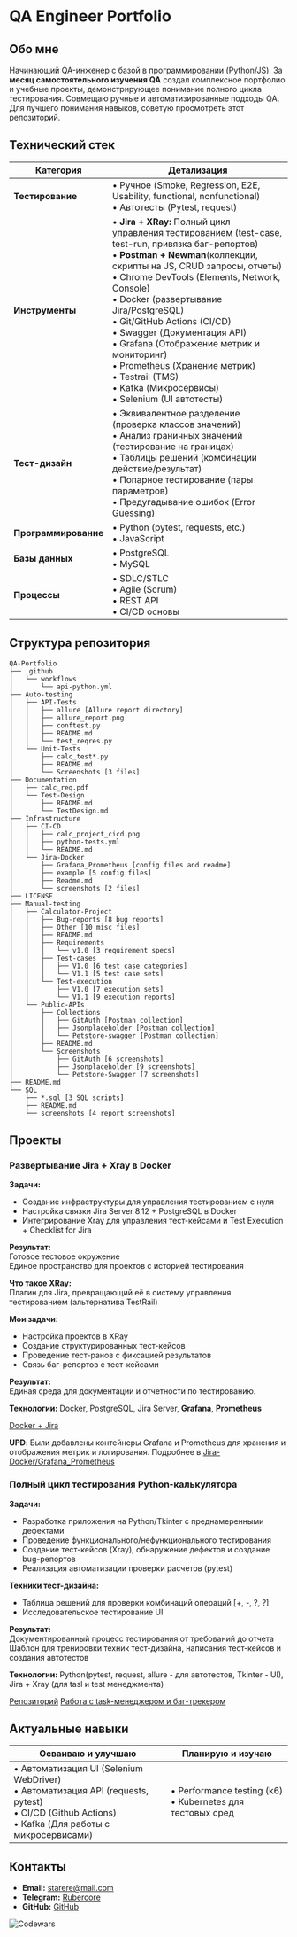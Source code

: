 # QA Engineer Portfolio

## Обо мне  
Начинающий QA-инженер с базой в программировании (Python/JS).  За **месяц самостоятельного изучения QA** создал комплексное портфолио и учебные проекты, демонстрирующее понимание полного цикла тестирования. Совмещаю ручные и автоматизированные подходы QA. Для лучшего понимания навыков, советую просмотреть этот репозиторий.

## Технический стек  
| **Категория**       | **Детализация**                                                                 |
|----------------------|---------------------------------------------------------------------------------|
| **Тестирование**     | • Ручное (Smoke, Regression, E2E, Usability, functional, nonfunctional) <br>• Автотесты (Pytest, request) |
| **Инструменты**      | • **Jira + XRay:** Полный цикл управления тестированием (test-case, test-run, привязка баг-репортов) <br>• **Postman + Newman**(коллекции, скрипты на JS, CRUD запросы, отчеты) <br>• Chrome DevTools (Elements, Network, Console) <br>• Docker (развертывание Jira/PostgreSQL) <br>• Git/GitHub Actions (CI/CD) <br>• Swagger (Документация API) <br>• Grafana (Отображение метрик и мониторинг) <br>• Prometheus (Хранение метрик) <br>• Testrail (TMS) <br>• Kafka (Микросервисы) <br>• Selenium (UI автотесты)
| **Тест-дизайн**      | • Эквивалентное разделение (проверка классов значений) <br>• Анализ граничных значений (тестирование на границах) <br>• Таблицы решений (комбинации действие/результат) <br>• Попарное тестирование (пары параметров) <br>• Предугадывание ошибок (Error Guessing)| 
| **Программирование** | • Python (pytest, requests, etc.) <br>• JavaScript |
| **Базы данных**      | • PostgreSQL <br>• MySQL |
| **Процессы**         | • SDLC/STLC <br>• Agile (Scrum) <br>• REST API <br>• CI/CD основы | 


## Структура репозитория

    QA-Portfolio
    ├── .github
    │   └── workflows
    │       └── api-python.yml
    ├── Auto-testing
    │   ├── API-Tests
    │   │   ├── allure [Allure report directory]
    │   │   ├── allure_report.png
    │   │   ├── conftest.py
    │   │   ├── README.md
    │   │   └── test_reqres.py
    │   └── Unit-Tests
    │       ├── calc_test*.py
    │       ├── README.md
    │       └── Screenshots [3 files]
    ├── Documentation
    │   ├── calc_req.pdf
    │   └── Test-Design
    │       ├── README.md
    │       └── TestDesign.md
    ├── Infrastructure
    │   ├── CI-CD
    │   │   ├── calc_project_cicd.png
    │   │   ├── python-tests.yml
    │   │   └── README.md
    │   └── Jira-Docker
    │       ├── Grafana_Prometheus [config files and readme]
    │       ├── example [5 config files]
    │       ├── Readme.md
    │       └── screenshots [2 files]
    ├── LICENSE
    ├── Manual-testing
    │   ├── Calculator-Project
    │   │   ├── Bug-reports [8 bug reports]
    │   │   ├── Other [10 misc files]
    │   │   ├── README.md
    │   │   ├── Requirements
    │   │   │   └── v1.0 [3 requirement specs]
    │   │   ├── Test-cases
    │   │   │   ├── V1.0 [6 test case categories]
    │   │   │   └── V1.1 [5 test case sets]
    │   │   └── Test-execution
    │   │       ├── V1.0 [7 execution sets]
    │   │       └── V1.1 [9 execution reports]
    │   └── Public-APIs
    │       ├── Collections
    │       │   ├── GitAuth [Postman collection]
    │       │   ├── Jsonplaceholder [Postman collection]
    │       │   └── Petstore-swagger [Postman collection]
    │       ├── README.md
    │       └── Screenshots
    │           ├── GitAuth [6 screenshots]
    │           ├── Jsonplaceholder [9 screenshots]
    │           └── Petstore-Swagger [7 screenshots]
    ├── README.md
    └── SQL
        ├── *.sql [3 SQL scripts]
        ├── README.md
        └── screenshots [4 report screenshots]

## Проекты  

### Развертывание Jira + Xray в Docker  
**Задачи:**  
- Создание инфраструктуры для управления тестированием с нуля  
- Настройка связки Jira Server 8.12 + PostgreSQL в Docker  
- Интегрирование Xray для управления тест-кейсами и Test Execution + Checklist for Jira

**Результат:**  
  Готовое тестовое окружение  
  Единое пространство для проектов с историей тестирования 

**Что такое XRay:**  
  Плагин для Jira, превращающий её в систему управления тестированием (альтернатива TestRail) 
  
**Мои задачи:**  
- Настройка проектов в XRay  
- Создание структурированных тест-кейсов  
- Проведение тест-ранов с фиксацией результатов  
- Связь баг-репортов с тест-кейсами  

**Результат:**  
Единая среда для документации и отчетности по тестированию.

**Технологии:** Docker, PostgreSQL, Jira Server, **Grafana**, **Prometheus**

[Docker + Jira](https://github.com/Ewerall/QA-Portfolio/tree/main/jira-docker)

**UPD**: Были добавлены контейнеры Grafana и Prometheus для хранения и отображения метрик и логирования. Подробнее в [Jira-Docker/Grafana_Prometheus](https://github.com/Ewerall/QA-Portfolio/tree/main/Infrastructure/Jira-Docker/Grafana_Prometheus "Grafana_Prometheus")


### Полный цикл тестирования Python-калькулятора  
**Задачи:**  
- Разработка приложения на Python/Tkinter с преднамеренными дефектами  
- Проведение функционального/нефункционального тестирования  
- Создание тест-кейсов (Xray), обнаружение дефектов и создание bug-репортов  
- Реализация автоматизации проверки расчетов (pytest)

**Техники тест-дизайна:**  
- Таблица решений для проверки комбинаций операций [+, -, ?, ?]  
- Исследовательское тестирование UI 

**Результат:**  
  Документированный процесс тестирования от требований до отчета  
  Шаблон для тренировки техник тест-дизайна, написания тест-кейсов и создания автотестов 

**Технологии:** Python(pytest, request, allure - для автотестов, Tkinter - UI), Jira + Xray (для tasl и test менеджмента)

[Репозиторий](https://github.com/Ewerall/CalcQA)
[Работа с task-менеджером и баг-трекером](https://github.com/Ewerall/QA-Portfolio/tree/main/Calc-Project)


## Актуальные навыки  
| **Осваиваю и улучшаю**                | **Планирую и изучаю**             |  
|-----------------------------|--------------------------|  
| • Автоматизация UI (Selenium WebDriver) <br>• Автоматизация API (requests, pytest) <br>• CI/CD (Github Actions) <br>• Kafka (Для работы с микросервисами)| • Performance testing (k6) <br>• Kubernetes для тестовых сред |  

## Контакты  
-  **Email:** starere@mail.com  
-  **Telegram:** [Rubercore](https://t.me/Rubercore)  
-  **GitHub:** [GitHub](https://github.com/Ewerall)

![Codewars](https://github.r2v.ch/codewars?user=Ewerall&name=true&top_languages=true&stroke=%230000CD&theme=midnight_blue)

